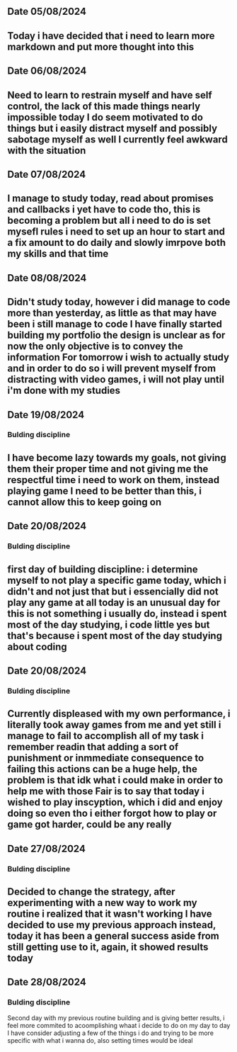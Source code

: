 ## Date 05/08/2024
Today i have decided that i need to learn more markdown and put more thought into this
---
## Date 06/08/2024
Need to learn to restrain myself and have self control, the lack of this made things nearly impossible today
I do seem motivated to do things but i easily distract myself and possibly sabotage myself as well
I currently feel awkward with the situation
---
## Date 07/08/2024
I manage to study today, read about promises and callbacks i yet have to code tho, this is becoming a problem but all i need to do is set mysefl rules
i need to set up an hour to start and a fix amount to do daily and slowly imrpove both my skills and that time
---
## Date 08/08/2024
Didn't study today, however i did manage to code more than yesterday, as little as that may have been i still manage to code
I have finally started building my portfolio the design is unclear as for now the only objective is to convey the information
For tomorrow i wish to actually study and in order to do so i will prevent myself from distracting with video games, i will not play until i'm done with my studies
---
## Date 19/08/2024
### Bulding discipline
I have become lazy towards my goals, not giving them their proper time and not giving me the respectful time i need to work on them, instead playing game
I need to be better than this, i cannot allow this to keep going on
---
## Date 20/08/2024
### Bulding discipline
first day of building discipline: i determine myself to not play a specific game today, which i didn't and not just that but i essencially did not play any game at all today
is an unusual day for this is not something i usually do, instead i spent most of the day studying, i code little yes but that's because i spent most of the day studying about coding
---
## Date 20/08/2024
### Bulding discipline
Currently displeased with my own performance, i literally took away games from me and yet still i manage to fail to accomplish all of my task
i remember readin that adding a sort of punishment or inmmediate consequence to failing this actions can be a huge help, the problem is that idk what i could make in order to help me with those
Fair is to say that today i wished to play inscyption, which i did and enjoy doing so even tho i either forgot how to play or game got harder, could be any really
---
## Date 27/08/2024
### Bulding discipline
Decided to change the strategy, after experimenting with a new way to work my routine i realized that it wasn't working
I have decided to use my previous approach instead, today it has been a general success aside from still getting use to it, again, it showed results today
---
## Date 28/08/2024
### Bulding discipline
Second day with my previous routine building and is giving better results, i feel more commited to acoomplishing whaat i decide to do on my day to day
I have consider adjusting a few of the things i do and trying to be more specific with what i wanna do, also setting times would be ideal
